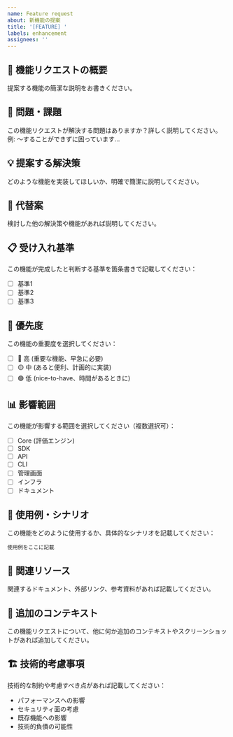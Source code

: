 ```yaml
---
name: Feature request
about: 新機能の提案
title: '[FEATURE] '
labels: enhancement
assignees: ''
---
```


## 🚀 機能リクエストの概要

提案する機能の簡潔な説明をお書きください。

## 🤔 問題・課題

この機能リクエストが解決する問題はありますか？詳しく説明してください。
例: 〜することができずに困っています...

## 💡 提案する解決策

どのような機能を実装してほしいか、明確で簡潔に説明してください。

## 🔄 代替案

検討した他の解決策や機能があれば説明してください。

## 📋 受け入れ基準

この機能が完成したと判断する基準を箇条書きで記載してください：

- [ ] 基準1
- [ ] 基準2
- [ ] 基準3

## 🎯 優先度

この機能の重要度を選択してください：

- [ ] 🔴 高 (重要な機能、早急に必要)
- [ ] 🟡 中 (あると便利、計画的に実装)
- [ ] 🟢 低 (nice-to-have、時間があるときに)

## 📊 影響範囲

この機能が影響する範囲を選択してください（複数選択可）：

- [ ] Core (評価エンジン)
- [ ] SDK
- [ ] API
- [ ] CLI
- [ ] 管理画面
- [ ] インフラ
- [ ] ドキュメント

## 📱 使用例・シナリオ

この機能をどのように使用するか、具体的なシナリオを記載してください：

```
使用例をここに記載
```

## 🔗 関連リソース

関連するドキュメント、外部リンク、参考資料があれば記載してください。

## 📝 追加のコンテキスト

この機能リクエストについて、他に何か追加のコンテキストやスクリーンショットがあれば追加してください。

## 🏗️ 技術的考慮事項

技術的な制約や考慮すべき点があれば記載してください：

- パフォーマンスへの影響
- セキュリティ面の考慮
- 既存機能への影響
- 技術的負債の可能性